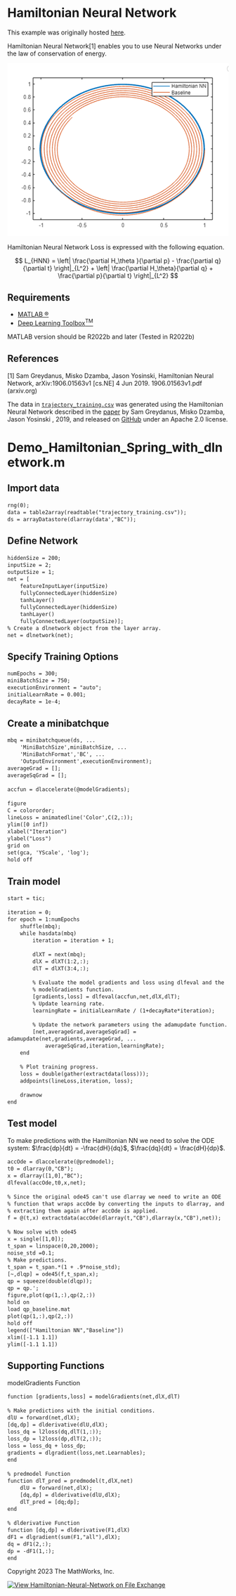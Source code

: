 # Hamiltonian Neural Network

This example was originally hosted [here](https://github.com/matlab-deep-learning/Hamiltonian-Neural-Network).

Hamiltonian Neural Network[1] enables you to use Neural Networks under the law of conservation of energy.


<img src="./Pics/1.png" width="720">


Hamiltonian Neural Network Loss is expressed with the following equation.

$$ L_{HNN} = \left| \frac{\partial H_\theta }{\partial p} - \frac{\partial q}{\partial t} \right|_{L^2} + \left| \frac{\partial H_\theta}{\partial q} + \frac{\partial p}{\partial t} \right|_{L^2} $$


## Requirements
- [MATLAB &reg;](https://mathworks.com/products/matlab.html)
- [Deep Learning Toolbox<sup>TM</sup>](https://mathworks.com/products/deep-learning.html)

MATLAB version should be R2022b and later (Tested in R2022b)

## References

[1]  Sam Greydanus, Misko Dzamba, Jason Yosinski, Hamiltonian Neural Network, arXiv:1906.01563v1 [cs.NE] 4 Jun 2019. 1906.01563v1.pdf (arxiv.org) 

The data in [`trajectory_training.csv`](./trajectory_training.csv) was generated using the Hamiltonian Neural Network described in the [paper](https://arxiv.org/abs/1906.01563) by Sam Greydanus, Misko Dzamba, Jason Yosinski , 2019, and released on [GitHub](https://github.com/greydanus/hamiltonian-nn) under an Apache 2.0 license.


# Demo_Hamiltonian_Spring_with_dlnetwork.m


## Import data

```matlab:Code
rng(0);
data = table2array(readtable("trajectory_training.csv"));
ds = arrayDatastore(dlarray(data',"BC"));
```


## Define Network

```matlab:Code
hiddenSize = 200;
inputSize = 2;
outputSize = 1;
net = [
    featureInputLayer(inputSize)
    fullyConnectedLayer(hiddenSize)
    tanhLayer()
    fullyConnectedLayer(hiddenSize)
    tanhLayer()
    fullyConnectedLayer(outputSize)];
% Create a dlnetwork object from the layer array.
net = dlnetwork(net);
```


## Specify Training Options

```matlab:Code
numEpochs = 300;
miniBatchSize = 750;
executionEnvironment = "auto";
initialLearnRate = 0.001;
decayRate = 1e-4;
```


## Create a minibatchque

```matlab:Code
mbq = minibatchqueue(ds, ...
    'MiniBatchSize',miniBatchSize, ...
    'MiniBatchFormat','BC', ...
    'OutputEnvironment',executionEnvironment);
averageGrad = [];
averageSqGrad = [];

accfun = dlaccelerate(@modelGradients);

figure
C = colororder;
lineLoss = animatedline('Color',C(2,:));
ylim([0 inf])
xlabel("Iteration")
ylabel("Loss")
grid on
set(gca, 'YScale', 'log');
hold off
```


## Train model

```matlab:Code
start = tic;

iteration = 0;
for epoch = 1:numEpochs
    shuffle(mbq);
    while hasdata(mbq)
        iteration = iteration + 1;

        dlXT = next(mbq);
        dlX = dlXT(1:2,:);
        dlT = dlXT(3:4,:);

        % Evaluate the model gradients and loss using dlfeval and the
        % modelGradients function.
        [gradients,loss] = dlfeval(accfun,net,dlX,dlT);
        % Update learning rate.
        learningRate = initialLearnRate / (1+decayRate*iteration);

        % Update the network parameters using the adamupdate function.
        [net,averageGrad,averageSqGrad] = adamupdate(net,gradients,averageGrad, ...
            averageSqGrad,iteration,learningRate);
    end

    % Plot training progress.
    loss = double(gather(extractdata(loss)));
    addpoints(lineLoss,iteration, loss);

    drawnow
end
```

## Test model

To make predictions with the Hamiltonian NN we need to solve the ODE system: $\frac{dp}{dt} = -\frac{dH}{dq}$, $\frac{dq}{dt} = \frac{dH}{dp}$.

```matlab:Code
accOde = dlaccelerate(@predmodel);
t0 = dlarray(0,"CB");
x = dlarray([1,0],"BC");
dlfeval(accOde,t0,x,net);

% Since the original ode45 can't use dlarray we need to write an ODE
% function that wraps accOde by converting the inputs to dlarray, and
% extracting them again after accOde is applied. 
f = @(t,x) extractdata(accOde(dlarray(t,"CB"),dlarray(x,"CB"),net));

% Now solve with ode45
x = single([1,0]);
t_span = linspace(0,20,2000);
noise_std =0.1;
% Make predictions.
t_span = t_span.*(1 + .9*noise_std);
[~,dlqp] = ode45(f,t_span,x); 
qp = squeeze(double(dlqp));
qp = qp.';
figure,plot(qp(1,:),qp(2,:))
hold on
load qp_baseline.mat
plot(qp(1,:),qp(2,:))
hold off
legend(["Hamiltonian NN","Baseline"])
xlim([-1.1 1.1])
ylim([-1.1 1.1])
```

## Supporting Functions

modelGradients Function

```matlab:Code
function [gradients,loss] = modelGradients(net,dlX,dlT)

% Make predictions with the initial conditions.
dlU = forward(net,dlX);
[dq,dp] = dlderivative(dlU,dlX);
loss_dq = l2loss(dq,dlT(1,:));
loss_dp = l2loss(dp,dlT(2,:));
loss = loss_dq + loss_dp;
gradients = dlgradient(loss,net.Learnables);
end

% predmodel Function
function dlT_pred = predmodel(t,dlX,net)
    dlU = forward(net,dlX);
    [dq,dp] = dlderivative(dlU,dlX);
    dlT_pred = [dq;dp];
end

% dlderivative Function
function [dq,dp] = dlderivative(F1,dlX)
dF1 = dlgradient(sum(F1,"all"),dlX);
dq = dF1(2,:);
dp = -dF1(1,:);
end
```

Copyright 2023 The MathWorks, Inc.

[![View Hamiltonian-Neural-Network on File Exchange](https://www.mathworks.com/matlabcentral/images/matlab-file-exchange.svg)](https://www.mathworks.com/matlabcentral/fileexchange/125840-hamiltonian-neural-network)
